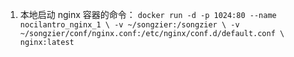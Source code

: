 1. 本地启动 nginx 容器的命令：
`docker run -d -p 1024:80 --name nocilantro_nginx_1 \
 -v ~/songzier:/songzier \
 -v ~/songzier/conf/nginx.conf:/etc/nginx/conf.d/default.conf \
 nginx:latest`

<!-- 2. 本地启动 php 容器的命令：
`docker run -d -i -p 9000:9000 --name nocilantro_php-fpm_1 \
-v ~/songzier:/songzier \
php:latest` -->


